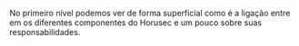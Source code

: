 No primeiro nível podemos ver de forma superficial como é a ligação entre em os diferentes componentes do Horusec e um pouco sobre suas responsabilidades.
